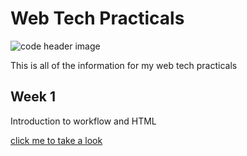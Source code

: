 # Web Tech Practicals

![code header image](assets/hero.jpg)

This is all of the information for my web tech practicals

## Week 1

Introduction to workflow and HTML

[click me to take a look](Week_1/index.html)

